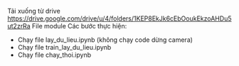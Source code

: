 Tải xuống từ drive
https://drive.google.com/drive/u/4/folders/1KEP8EkJk6cEbOoukEkzoAHDu5ut2zrRa
File module 
Các bước thực hiện:
+ Chạy file lay_du_lieu.ipynb (không chạy code dừng camera)
+ Chạy file train_lay_du_lieu.ipynb 
+ Chạy file chay_thoi.ipynb
